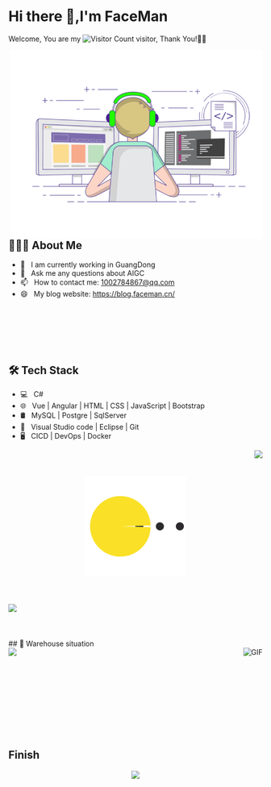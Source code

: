 # Hi there 👋,I'm FaceMan

Welcome, You are my ![Visitor Count](https://profile-counter.glitch.me/faceman0814/count.svg)  visitor, Thank You!🎉🎉
</br>


<img align="right" alt="GIF" src="https://raw.githubusercontent.com/devSouvik/devSouvik/master/gif3.gif" width="500"/>

## 👨🏻‍💻 About Me
- 🔭 &nbsp; I am currently working in GuangDong
- 💬 &nbsp; Ask me any questions about AIGC
- 📫 &nbsp; How to contact me: 1002784867@qq.com
- 😄 &nbsp; My blog website: https://blog.faceman.cn/
</br>
</br>
</br>
</br>
</br>

## 🛠 Tech Stack
- 💻 &nbsp; C#
- 🌐 &nbsp; Vue | Angular | HTML | CSS | JavaScript | Bootstrap 
- 🛢 &nbsp; MySQL | Postgre | SqlServer
- 🔧 &nbsp; Visual Studio code | Eclipse | Git
- 🖥 &nbsp; CICD | DevOps | Docker

<img align="right" src="[https://github-readme-stats.vercel.app/api?username=faceman0814&show_icons=true](https://github-readme-stats.vercel.app/api/top-langs/?username=faceman0814)">
</br>  
</br> 
<div align="center">
	<br>
	<img src="https://raw.githubusercontent.com/Aniket965/Aniket965/master/pacman.svg?sanitize=true" width="200" height="200">
</div>
</br>  
</br>
</br>
<div>
<img src="https://github-readme-stats.vercel.app/api/top-langs/?username=faceman0814" />
</br>
</br>
</br>
</br>
</div>
## 👯 Warehouse situation
<div>
<img align="left" src="https://github-readme-stats.vercel.app/api?username=faceman0814&show_icons=true">
<img align="right" alt="GIF" height="160px" src="https://media.giphy.com/media/du3J3cXyzhj75IOgvA/giphy.gif" /> 
</div>
</br>
</br>
</br>
</br>
</br>
</br>
</br>
</br>
</br>
</br>

## Finish
<div align="center">
<img align="center" src="https://media.giphy.com/media/jpVnC65DmYeyRL4LHS/giphy.gif" width="50%">
</div>
